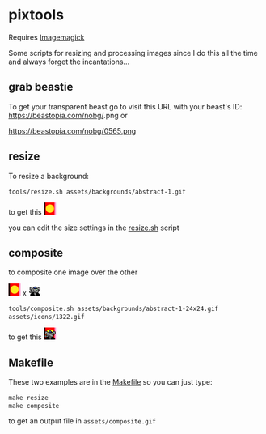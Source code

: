 # pixtools

Requires [Imagemagick](http://www.imagemagick.org/)

Some scripts for resizing and processing images since I do this all the time and always forget the incantations...

## grab beastie
To get your transparent beast go to visit this URL with your beast's ID: https://beastopia.com/nobg/<Beast-ID>.png
or

https://beastopia.com/nobg/0565.png

## resize

To resize a background:
```
tools/resize.sh assets/backgrounds/abstract-1.gif
```

to get this
![glitch](assets/backgrounds/abstract-1-24x24.gif)

you can edit the size settings in the [resize.sh](tools/resize.sh) script


## composite

to composite one image over the other

![back](assets/backgrounds/abstract-1-24x24.gif) x ![front](assets/icons/1322.gif)


```
tools/composite.sh assets/backgrounds/abstract-1-24x24.gif assets/icons/1322.gif
```

to get this
![composite](assets/composite.gif)


## Makefile

These two examples are in the [Makefile](Makefile) so you can just type:

```
make resize
make composite
```


to get an output file in `assets/composite.gif`

